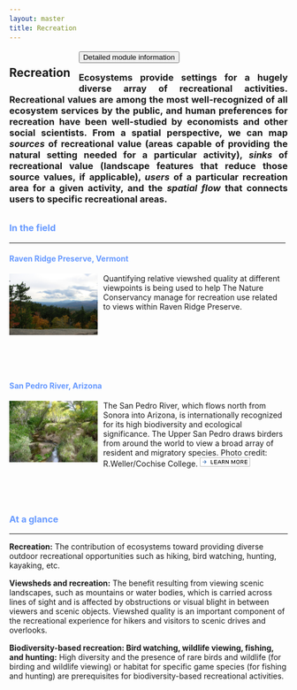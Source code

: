 ```yaml
---
layout: master
title: Recreation
---
```

<div style="height:30px;border:0px solid red">
  <h2 style="float:left;margin-right:15px;border:0px solid black">Recreation</h2>
  <button type="button" onclick="window.location='recspecs.html'" style="margin-top:3px">Detailed module information</button>
</div>
<h3 style="text-align:justify;margin:10px 0px;border:0px solid green">
 Ecosystems provide settings for a hugely diverse array of 
 recreational activities. Recreational values are among the most 
 well-recognized of all ecosystem services by the public, and human 
 preferences for recreation have been well-studied by economists and 
 other social scientists. From a spatial perspective, we can map <i>sources</i> 
 of recreational value (areas capable of providing the natural setting needed 
 for a particular activity), <i>sinks</i> of recreational value (landscape 
 features that reduce those source values, if applicable), <i>users</i> of a 
 particular recreation area for a given activity, and the <i>spatial flow</i> 
 that connects users to specific recreational areas.
</h3>
<div style="width:500px;margin-right:15px;float:left">
  <h3 style="color:#69F">In the field</h3>
  <hr style="margin-bottom:5px" />
  <div style="height:210px; border:0px solid black">
    <h4 style="color:#6699FF;text-align:left">Raven Ridge Preserve, Vermont</h4>
    <img src="images/vt_forest.jpg" class="roundedImage" height="111" width="160" style="margin:0px 10px 50px 0px;float:left">
    <p style="text-align:left">
      Quantifying relative viewshed quality at different viewpoints 
      is being used to help The Nature Conservancy manage for recreation 
      use related to views within Raven Ridge Preserve.
      <br />
    </p>
  </div>
  <div style="height:240px; border:0px solid black">
    <h4 style="color:#6699FF;text-align:left">San Pedro River, Arizona</h4>
    <img src="images/san-pedro-leaves47a.jpg" class="roundedImage" height="111" width="160" style="margin:0px 10px 80px 0px;float:left">
    <p style="text-align:left">
      The San Pedro River, which flows north from Sonora into Arizona, is 
      internationally recognized for its high biodiversity and ecological 
      significance.  The Upper San Pedro draws birders from around the world 
      to view a broad array of resident and migratory species. Photo credit: 
	  R.Weller/Cochise College.
	  <a href="sanpedro.html"><img src="images/learn.gif" /></a>
    </p>
  </div>
</div>
<div style="height:480px;border:0px solid black">
  <h3 style="color:#69F">At a glance</h3>
  <hr style="margin-bottom:5px" />
  <p style="margin-bottom:15px">
    <strong>Recreation:</strong> The contribution of ecosystems toward providing diverse 
	outdoor recreational opportunities such as hiking, bird watching, hunting, kayaking, etc.
  </p>
  <p style="margin-bottom:15px">
    <strong>Viewsheds and recreation:</strong> The benefit resulting from viewing 
    scenic landscapes, such as mountains or water bodies, which is carried across 
    lines of sight and is affected by obstructions or visual blight in between 
    viewers and scenic objects.  Viewshed quality is an important component of the 
    recreational experience for hikers and visitors to scenic drives and overlooks.
  </p>
 <p style="margin-bottom:15px">
    <strong>Biodiversity-based recreation: Bird watching, wildlife viewing, fishing, and hunting:</strong> 
    High diversity and the presence of rare birds and wildlife (for birding and wildlife viewing) 
    or habitat for specific game species (for fishing and hunting) are prerequisites for
    biodiversity-based recreational activities.
  </p>
</div>
